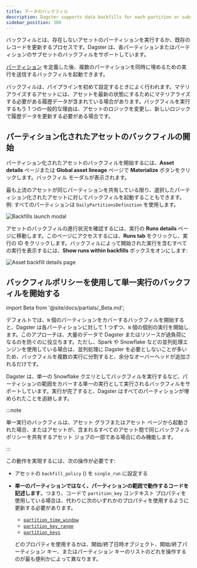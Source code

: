 ```yaml
---
title: データのバックフィル
description: Dagster supports data backfills for each partition or subsets of partitions.
sidebar_position: 300
---
```


バックフィルとは、存在しないアセットのパーティションを実行するか、既存のレコードを更新するプロセスです。Dagster は、各パーティションまたはパーティションのサブセットのバックフィルをサポートしています。

[パーティション](/guides/build/partitions-and-backfills/partitioning-assets) を定義した後、複数のパーティションを同時に埋めるための実行を送信するバックフィルを起動できます。

バックフィルは、パイプラインを初めて設定するときによく行われます。マテリアライズするアセットには、アセットを最新の状態にするためにマテリアライズする必要がある履歴データが含まれている場合があります。バックフィルを実行するもう 1 つの一般的な理由は、アセットのロジックを変更し、新しいロジックで履歴データを更新する必要がある場合です。

## パーティション化されたアセットのバックフィルの開始

パーティション化されたアセットのバックフィルを開始するには、**Asset details** ページまたは **Global asset lineage** ページで **Materialize** ボタンをクリックします。バックフィル モーダルが表示されます。

最も上流のアセットが同じパーティションを共有している限り、選択したパーティション化されたアセットに対してバックフィルを起動することもできます。例: すべてのパーティションは `DailyPartitionsDefinition` を使用します。

![Backfills launch modal](/images/guides/build/partitions-and-backfills/asset-backfill-partition-selection-modal.png)

アセットのバックフィルの進行状況を確認するには、実行の **Runs details** ページに移動します。このページにアクセスするには、**Runs tab** をクリックし、実行の ID をクリックします。バックフィルによって開始された実行を含むすべての実行を表示するには、**Show runs within backfills** ボックスをオンにします:

![Asset backfill details page](/images/guides/build/partitions-and-backfills/asset-backfill-details-page.png)

## バックフィルポリシーを使用して単一実行のバックフィルを開始する

import Beta from '@site/docs/partials/\_Beta.md';

<Beta />

デフォルトでは、`N` 個のパーティションをカバーするバックフィルを開始すると、Dagster は各パーティションに対して 1 つずつ、`N` 個の個別の実行を開始します。このアプローチは、大量のデータで Dagster またはリソースが過負荷になるのを防ぐのに役立ちます。ただし、Spark や Snowflake などの並列処理エンジンを使用している場合は、並列処理に Dagster を必要としないことが多いため、バックフィルを複数の実行に分割すると、余分なオーバーヘッドが追加されるだけです。

Dagster は、単一の Snowflake クエリとしてバックフィルを実行するなど、パーティションの範囲をカバーする単一の実行として実行されるバックフィルをサポートしています。実行が完了すると、Dagster はすべてのパーティションが埋められたことを追跡します。

:::note

単一実行のバックフィルは、アセット グラフまたはアセット ページから起動された場合、またはアセットが、含まれるすべてのアセット間で同じバックフィル ポリシーを共有するアセット ジョブの一部である場合にのみ機能します。

:::

この動作を実現するには、次の操作が必要です:

- アセットの `backfill_policy` (<PyObject section="partitions" module="dagster" object="BackfillPolicy" />) を `single_run` に設定する
- **単一のパーティションではなく、パーティションの範囲で動作するコードを記述します**。つまり、コードで `partition_key` コンテキスト プロパティを使用している場合は、代わりに次のいずれかのプロパティを使用するように更新する必要があります。

  - [`partition_time_window`](/api/python-api/execution#dagster.OpExecutionContext.partition_time_window)
  - [`partition_key_range`](/api/python-api/execution#dagster.OpExecutionContext.partition_key_range)
  - [`partition_keys`](/api/python-api/execution#dagster.OpExecutionContext.partition_keys)

  どのプロパティを使用するかは、開始/終了日時オブジェクト、開始/終了パーティション キー、またはパーティション キーのリストのどれを操作するのが最も便利かによって異なります。

<CodeExample path="docs_snippets/docs_snippets/concepts/partitions_schedules_sensors/backfills/single_run_backfill_asset.py" startAfter="start_marker" endBefore="end_marker" />

